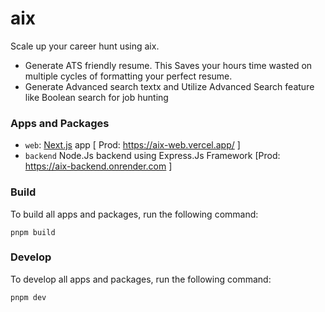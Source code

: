 # aix
Scale up your career hunt using aix.
- Generate ATS friendly resume. This Saves your hours time wasted on multiple cycles of formatting your perfect resume.
- Generate Advanced search textx and Utilize Advanced Search feature like Boolean search for job hunting

### Apps and Packages

- `web`: [Next.js](https://nextjs.org/) app [ Prod: https://aix-web.vercel.app/ ]
- `backend` Node.Js backend using Express.Js Framework [Prod: https://aix-backend.onrender.com ]

### Build

To build all apps and packages, run the following command:

```
pnpm build
```

### Develop

To develop all apps and packages, run the following command:

```
pnpm dev
```


